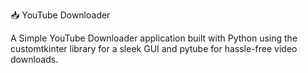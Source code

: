 📥 YouTube Downloader

A Simple YouTube Downloader application built with Python using the customtkinter library for a sleek GUI and pytube for hassle-free video downloads.


